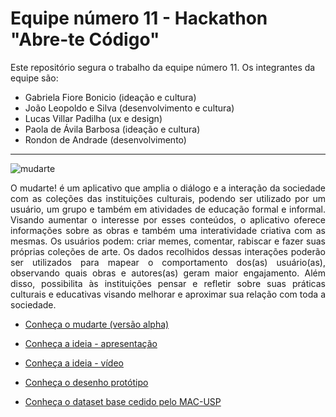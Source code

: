 # Equipe número 11 - Hackathon "Abre-te Código"
Este repositório segura o trabalho da equipe número 11. Os integrantes da equipe são:
- Gabriela Fiore Bonicio (ideação e cultura)
- João Leopoldo e Silva (desenvolvimento e cultura)
- Lucas Villar Padilha (ux e design)
- Paola de Ávila Barbosa (ideação e cultura)
- Rondon de Andrade (desenvolvimento)
---

![mudarte](https://trello-attachments.s3.amazonaws.com/5f89b4b93df2100559cb6f8d/5f960db3809b450cd7b53a52/32d58ac5a8cfffbac119351745e495fb/logo-direita.svg)

<p align="justify">O mudarte! é um aplicativo que amplia o diálogo e a interação da sociedade com as coleções das instituições culturais, podendo ser utilizado por um usuário, um grupo e também em atividades de educação formal e informal. Visando aumentar o interesse por esses conteúdos, o aplicativo oferece informações sobre as obras e também uma interatividade criativa com as mesmas. Os usuários podem: criar memes, comentar, rabiscar e fazer suas próprias coleções de arte. Os dados recolhidos dessas interações poderão ser utilizados para mapear o comportamento dos(as) usuário(as), observando quais obras e autores(as) geram maior engajamento. Além disso, possibilita às instituições pensar e refletir sobre suas práticas culturais e educativas visando melhorar e aproximar sua relação com toda a sociedade.</p>

- [Conheça o mudarte (versão alpha)](http://mudarte.infinityfreeapp.com/?i=1)

- [Conheça a ideia - apresentação](https://www.canva.com/design/DAELhr-Op08/JoWgJnkKwQh92RcuDIQOxQ/view?utm_content=DAELhr-Op08&utm_campaign=designshare&utm_medium=link&utm_source=sharebutton#7)

- [Conheça a ideia - vídeo](https://www.youtube.com/watch?v=TZ0KBBhOI88&t=12s&ab_channel=Paolade%C3%81vilaBarbosa)

- [Conheça o desenho protótipo](https://www.figma.com/proto/CdZGo7wQPdinr24A0qheTg/Hackathon-Abra-te-c%C3%B3digo?node-id=17%3A1&viewport=397%2C592%2C0.18271805346012115&scaling=scale-down)

- [Conheça o dataset base cedido pelo MAC-USP](https://github.com/shawee-io/abrete-codigo-datasets/tree/main/Museu%20de%20Arte%20Contempor%C3%A2nea%20da%20Universidade%20de%20S%C3%A3o%20Paulo)
